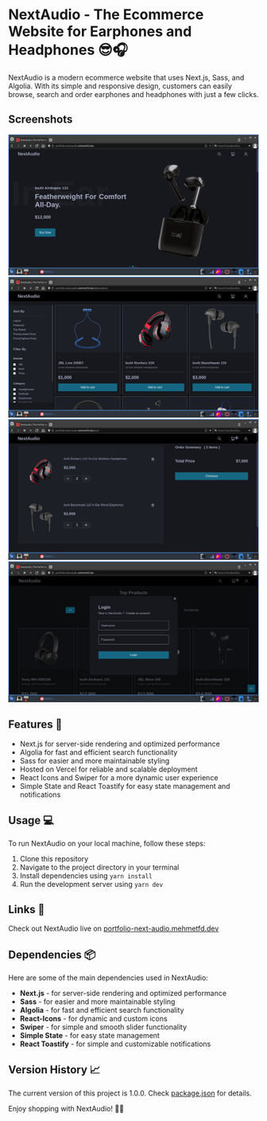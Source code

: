 # NextAudio - The Ecommerce Website for Earphones and Headphones 😎🎧

NextAudio is a modern ecommerce website that uses Next.js, Sass, and Algolia. With its simple and responsive design, customers can easily browse, search and order earphones and headphones with just a few clicks.

## Screenshots

![Index](./screenshots/index.jpg?raw=true "Index")
![Search](./screenshots/search.jpg?raw=true "Search")
![Cart](./screenshots/cart.jpg?raw=true "Cart")
![Auth](./screenshots/auth.jpg?raw=true "Authentication")

## Features 🚀

* Next.js for server-side rendering and optimized performance
* Algolia for fast and efficient search functionality
* Sass for easier and more maintainable styling
* Hosted on Vercel for reliable and scalable deployment
* React Icons and Swiper for a more dynamic user experience
* Simple State and React Toastify for easy state management and notifications

## Usage 💻

To run NextAudio on your local machine, follow these steps:

1. Clone this repository
2. Navigate to the project directory in your terminal
3. Install dependencies using `yarn install`
4. Run the development server using `yarn dev`

## Links 🔗

Check out NextAudio live on [portfolio-next-audio.mehmetfd.dev](https://portfolio-next-audio.mehmetfd.dev/)

## Dependencies 📦

Here are some of the main dependencies used in NextAudio:

* **Next.js** - for server-side rendering and optimized performance
* **Sass** - for easier and more maintainable styling
* **Algolia** - for fast and efficient search functionality
* **React-Icons** - for dynamic and custom icons
* **Swiper** - for simple and smooth slider functionality
* **Simple State** - for easy state management
* **React Toastify** - for simple and customizable notifications

## Version History 📈

The current version of this project is 1.0.0. Check [package.json](https://github.com/mehmetfd/portfolio-next-audio/blob/main/package.json) for details.

Enjoy shopping with NextAudio! 🎵🎶
